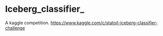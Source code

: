# Iceberg_classifier_
A kaggle competition. https://www.kaggle.com/c/statoil-iceberg-classifier-challenge
